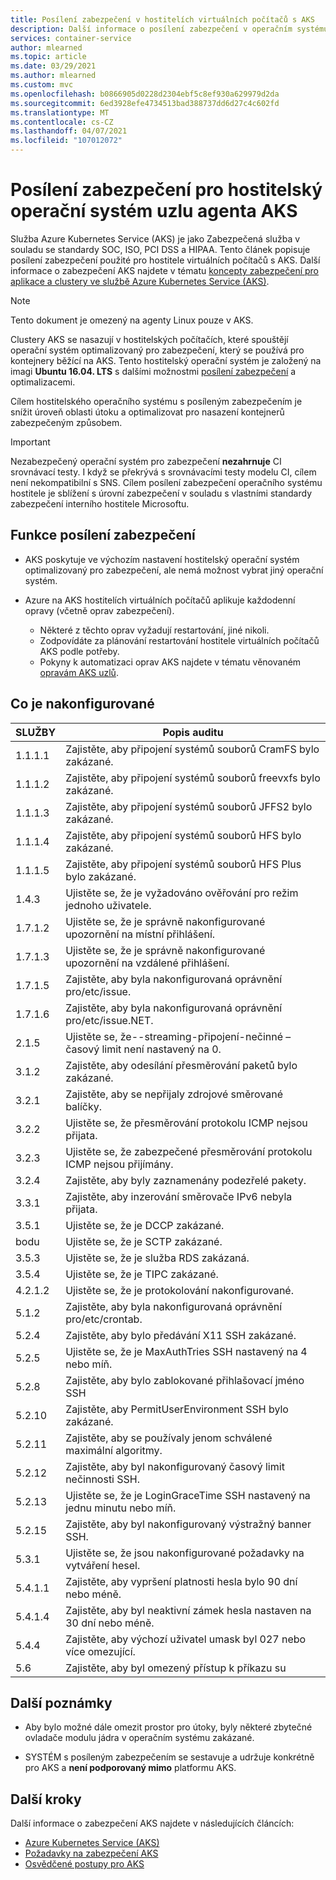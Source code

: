 ```yaml
---
title: Posílení zabezpečení v hostitelích virtuálních počítačů s AKS
description: Další informace o posílení zabezpečení v operačním systému hostitele virtuálních počítačů AKS
services: container-service
author: mlearned
ms.topic: article
ms.date: 03/29/2021
ms.author: mlearned
ms.custom: mvc
ms.openlocfilehash: b0866905d0228d2304ebf5c8ef930a629979d2da
ms.sourcegitcommit: 6ed3928efe4734513bad388737dd6d27c4c602fd
ms.translationtype: MT
ms.contentlocale: cs-CZ
ms.lasthandoff: 04/07/2021
ms.locfileid: "107012072"
---
```

# <a name="security-hardening-for-aks-agent-node-host-os"></a>Posílení zabezpečení pro hostitelský operační systém uzlu agenta AKS

Služba Azure Kubernetes Service (AKS) je jako Zabezpečená služba v souladu se standardy SOC, ISO, PCI DSS a HIPAA. Tento článek popisuje posílení zabezpečení použité pro hostitele virtuálních počítačů s AKS. Další informace o zabezpečení AKS najdete v tématu [koncepty zabezpečení pro aplikace a clustery ve službě Azure Kubernetes Service (AKS)](./concepts-security.md).

> [!Note]
> Tento dokument je omezený na agenty Linux pouze v AKS.

Clustery AKS se nasazují v hostitelských počítačích, které spouštějí operační systém optimalizovaný pro zabezpečení, který se používá pro kontejnery běžící na AKS. Tento hostitelský operační systém je založený na imagi **Ubuntu 16.04. LTS** s dalšími možnostmi [posílení zabezpečení](#security-hardening-features) a optimalizacemi.

Cílem hostitelského operačního systému s posíleným zabezpečením je snížit úroveň oblasti útoku a optimalizovat pro nasazení kontejnerů zabezpečeným způsobem.

> [!Important]
> Nezabezpečený operační systém pro zabezpečení **nezahrnuje** CI srovnávací testy. I když se překrývá s srovnávacími testy modelu CI, cílem není nekompatibilní s SNS. Cílem posílení zabezpečení operačního systému hostitele je sblížení s úrovní zabezpečení v souladu s vlastními standardy zabezpečení interního hostitele Microsoftu.

## <a name="security-hardening-features"></a>Funkce posílení zabezpečení

* AKS poskytuje ve výchozím nastavení hostitelský operační systém optimalizovaný pro zabezpečení, ale nemá možnost vybrat jiný operační systém.

* Azure na AKS hostitelích virtuálních počítačů aplikuje každodenní opravy (včetně oprav zabezpečení). 
    * Některé z těchto oprav vyžadují restartování, jiné nikoli. 
    * Zodpovídáte za plánování restartování hostitele virtuálních počítačů AKS podle potřeby. 
    * Pokyny k automatizaci oprav AKS najdete v tématu věnovaném [opravám AKS uzlů](./node-updates-kured.md).

## <a name="what-is-configured"></a>Co je nakonfigurované

| SLUŽBY  | Popis auditu|
|---|---|
| 1.1.1.1 |Zajistěte, aby připojení systémů souborů CramFS bylo zakázané.|
| 1.1.1.2 |Zajistěte, aby připojení systémů souborů freevxfs bylo zakázané.|
| 1.1.1.3 |Zajistěte, aby připojení systémů souborů JFFS2 bylo zakázané.|
| 1.1.1.4 |Zajistěte, aby připojení systémů souborů HFS bylo zakázané.|
| 1.1.1.5 |Zajistěte, aby připojení systémů souborů HFS Plus bylo zakázané.|
|1.4.3 |Ujistěte se, že je vyžadováno ověřování pro režim jednoho uživatele. |
|1.7.1.2 |Ujistěte se, že je správně nakonfigurované upozornění na místní přihlášení. |
|1.7.1.3 |Ujistěte se, že je správně nakonfigurované upozornění na vzdálené přihlášení. |
|1.7.1.5 |Zajistěte, aby byla nakonfigurovaná oprávnění pro/etc/issue. |
|1.7.1.6 |Zajistěte, aby byla nakonfigurovaná oprávnění pro/etc/issue.NET. |
|2.1.5 |Ujistěte se, že--streaming-připojení-nečinné – časový limit není nastavený na 0. |
|3.1.2 |Zajistěte, aby odesílání přesměrování paketů bylo zakázané. |
|3.2.1 |Zajistěte, aby se nepřijaly zdrojové směrované balíčky. |
|3.2.2 |Ujistěte se, že přesměrování protokolu ICMP nejsou přijata. |
|3.2.3 |Ujistěte se, že zabezpečené přesměrování protokolu ICMP nejsou přijímány. |
|3.2.4 |Zajistěte, aby byly zaznamenány podezřelé pakety. |
|3.3.1 |Zajistěte, aby inzerování směrovače IPv6 nebyla přijata. |
|3.5.1 |Ujistěte se, že je DCCP zakázané. |
|bodu |Ujistěte se, že je SCTP zakázané. |
|3.5.3 |Ujistěte se, že je služba RDS zakázaná. |
|3.5.4 |Ujistěte se, že je TIPC zakázané. |
|4.2.1.2 |Ujistěte se, že je protokolování nakonfigurované. |
|5.1.2 |Zajistěte, aby byla nakonfigurovaná oprávnění pro/etc/crontab. |
|5.2.4 |Zajistěte, aby bylo předávání X11 SSH zakázané. |
|5.2.5 |Ujistěte se, že je MaxAuthTries SSH nastavený na 4 nebo míň. |
|5.2.8 |Zajistěte, aby bylo zablokované přihlašovací jméno SSH |
|5.2.10 |Zajistěte, aby PermitUserEnvironment SSH bylo zakázané. |
|5.2.11 |Zajistěte, aby se používaly jenom schválené maximální algoritmy. |
|5.2.12 |Zajistěte, aby byl nakonfigurovaný časový limit nečinnosti SSH. |
|5.2.13 |Ujistěte se, že je LoginGraceTime SSH nastavený na jednu minutu nebo míň. |
|5.2.15 |Zajistěte, aby byl nakonfigurovaný výstražný banner SSH. |
|5.3.1 |Ujistěte se, že jsou nakonfigurované požadavky na vytváření hesel. |
|5.4.1.1 |Zajistěte, aby vypršení platnosti hesla bylo 90 dní nebo méně. |
|5.4.1.4 |Zajistěte, aby byl neaktivní zámek hesla nastaven na 30 dní nebo méně. |
|5.4.4 |Zajistěte, aby výchozí uživatel umask byl 027 nebo více omezující. |
|5.6 |Zajistěte, aby byl omezený přístup k příkazu su|

## <a name="additional-notes"></a>Další poznámky
 
* Aby bylo možné dále omezit prostor pro útoky, byly některé zbytečné ovladače modulu jádra v operačním systému zakázané.

* SYSTÉM s posíleným zabezpečením se sestavuje a udržuje konkrétně pro AKS a **není podporovaný mimo** platformu AKS.

## <a name="next-steps"></a>Další kroky  

Další informace o zabezpečení AKS najdete v následujících článcích: 

* [Azure Kubernetes Service (AKS)](./intro-kubernetes.md)
* [Požadavky na zabezpečení AKS](./concepts-security.md)
* [Osvědčené postupy pro AKS](./best-practices.md)
